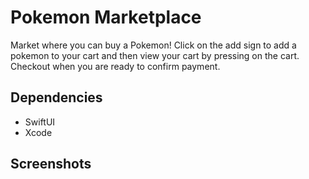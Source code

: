 #  Pokemon Marketplace
Market where you can buy a Pokemon! Click on the add sign to add a pokemon to your cart and then view your cart by pressing on the cart. Checkout when you are ready to confirm payment.

## Dependencies
- SwiftUI
- Xcode

## Screenshots


